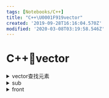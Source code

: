 ```yaml
---
tags: [Notebooks/C++]
title: "C++\U0001F919vector"
created: '2019-09-28T16:16:04.570Z'
modified: '2020-03-08T03:19:58.546Z'
---
```


# C++:call_me_hand:vector

<details>
<summary>vector查找元素</summary>
<markdwon>

```cpp
std::vector<int> arr = {5,4,3,2,1};
int ele = 1;
std::vector<int>::iterator result = std::find(arr.begin(), arr.end(), ele);

if (result != arr.end())
{
    for (std::vector<int>::iterator it = arr.begin(); it != result; it++)
    {
        std::cout << *it << " ";
    }
    std::cout << std::endl;

    for (std::vector<int>::iterator it = result+1; it != arr.end(); it++)
    {
        std::cout << *it << " ";
    }
    std::cout  << std::endl;
}
```
</markdown>
</details>


<details>
<summary>sub</summary>
<markdown>
```cpp
vector<T>::const_iterator first = myVec.begin() + 100000;
vector<T>::const_iterator last = myVec.begin() + 101000;
vector<T> newVec(first, last);
```

</markdown>
</details>

<details>
<summary>front</summary>
<markdown>
l
</markdown>
</details>
